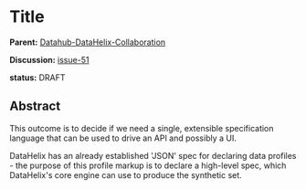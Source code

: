 # Title

__Parent:__ [Datahub-DataHelix-Collaboration](../readme.md)

__Discussion:__ [issue-51](https://github.com/finos/datahub/issues/51)

__status:__ DRAFT

## Abstract

This outcome is to decide if we need a single, extensible specification language that can be used to drive an API and possibly a UI.

DataHelix has an already established 'JSON' spec for declaring data profiles - the purpose of this profile markup is to declare a high-level spec, which DataHelix's core engine can use to produce the synthetic set.
